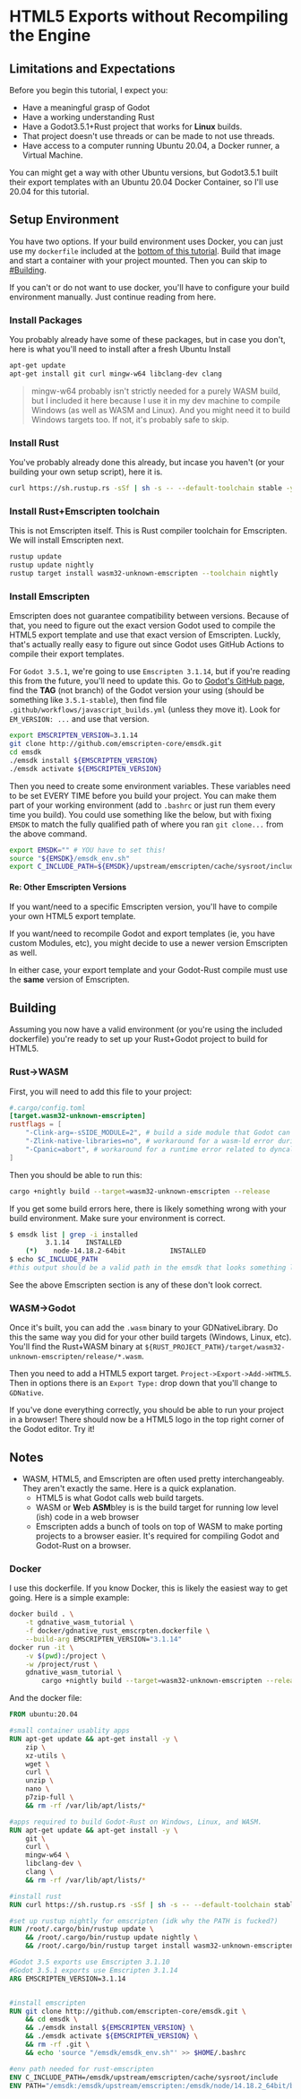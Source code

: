 # HTML5 Exports without Recompiling the Engine

## Limitations and Expectations

Before you begin this tutorial, I expect you:

- Have a meaningful grasp of Godot
- Have a working understanding Rust
- Have a Godot3.5.1+Rust project that works for **Linux** builds.
- That project doesn't use threads or can be made to not use threads.
- Have access to a computer running Ubuntu 20.04, a Docker runner, a Virtual Machine.

You can might get a way with other Ubuntu versions, but Godot3.5.1 built their export templates with an Ubuntu 20.04 Docker Container, so I'll use 20.04 for this tutorial.

## Setup Environment

You have two options. If your build environment uses Docker, you can just use my `dockerfile` included at the [bottom of this tutorial](#Docker). Build that image and start a container with your project mounted. Then you can skip to [#Building](#building).

If you can't or do not want to use docker, you'll have to configure your build environment manually. Just continue reading from here.

### Install Packages

You probably already have some of these packages, but in case you don't, here is what you'll need to install after a fresh Ubuntu Install

```bash
apt-get update
apt-get install git curl mingw-w64 libclang-dev clang
```

> mingw-w64 probably isn't strictly needed for a purely WASM build, but I included it here because I use it in my dev machine to compile Windows (as well as WASM and Linux). And you might need it to build Windows targets too. If not, it's probably safe to skip.

### Install Rust

You've probably already done this already, but incase you haven't (or your building your own setup script), here it is.

```bash
curl https://sh.rustup.rs -sSf | sh -s -- --default-toolchain stable -y
```

### Install Rust+Emscripten toolchain

This is not Emscripten itself. This is Rust compiler toolchain for Emscripten. We will install Emscripten next.

```bash
rustup update
rustup update nightly
rustup target install wasm32-unknown-emscripten --toolchain nightly
```

### Install Emscripten

Emscripten does not guarantee compatibility between versions. Because of that, you need to figure out the exact version Godot used to compile the HTML5 export template and use that exact version of Emscripten. Luckly, that's actually really easy to figure out since Godot uses GitHub Actions to compile their export templates.

For `Godot 3.5.1`, we're going to use `Emscripten 3.1.14`, but if you're reading this from the future, you'll need to update this. Go to [Godot's GitHub page](https://github.com/godotengine/godot), find the **TAG** (not branch) of the Godot version your using (should be something like `3.5.1-stable`), then find file `.github/workflows/javascript_builds.yml` (unless they move it). Look for `EM_VERSION: ...` and use that version.

```bash
export EMSCRIPTEN_VERSION=3.1.14
git clone http://github.com/emscripten-core/emsdk.git
cd emsdk
./emsdk install ${EMSCRIPTEN_VERSION}
./emsdk activate ${EMSCRIPTEN_VERSION}
```

Then you need to create some environment variables. These variables need to be set EVERY TIME before you build your project. You can make them part of your working environment (add to `.bashrc` or just run them every time you build). You could use something like the below, but with fixing `EMSDK` to match the fully qualified path of where you ran `git clone...` from the above command.

```bash
export EMSDK="" # YOU have to set this!
source "${EMSDK}/emsdk_env.sh"
export C_INCLUDE_PATH=${EMSDK}/upstream/emscripten/cache/sysroot/include
```

#### Re: Other Emscripten Versions

If you want/need to a specific Emscripten version, you'll have to compile your own HTML5 export template.

If you want/need to recompile Godot and export templates (ie, you have custom Modules, etc), you might decide to use a newer version Emscripten as well.

In either case, your export template and your Godot-Rust compile must use the **same** version of Emscripten.

## Building

Assuming you now have a valid environment (or you're using the included dockerfile) you're ready to set up your Rust+Godot project to build for HTML5.


### Rust->WASM

First, you will need to add this file to your project:

```toml
#.cargo/config.toml
[target.wasm32-unknown-emscripten]
rustflags = [
    "-Clink-arg=-sSIDE_MODULE=2", # build a side module that Godot can load
    "-Zlink-native-libraries=no", # workaround for a wasm-ld error during linking
    "-Cpanic=abort", # workaround for a runtime error related to dyncalls
]
```

Then you should be able to run this:

```bash
cargo +nightly build --target=wasm32-unknown-emscripten --release
```

If you get some build errors here, there is likely something wrong with your build environment. Make sure your environment is correct. 


```bash
$ emsdk list | grep -i installed
         3.1.14    INSTALLED
    (*)    node-14.18.2-64bit           INSTALLED
$ echo $C_INCLUDE_PATH
#this output should be a valid path in the emsdk that looks something like `.../upstream/emscripten/cache/sysroot/include`
```

See the above Emscripten section is any of these don't look correct.

### WASM->Godot

Once it's built, you can add the `.wasm` binary to your GDNativeLibrary. Do this the same way you did for your other build targets (Windows, Linux, etc). You'll find the Rust+WASM binary at `${RUST_PROJECT_PATH}/target/wasm32-unknown-emscripten/release/*.wasm`.

Then you need to add a HTML5 export target. `Project->Export->Add->HTML5`. Then in options there is an `Export Type:` drop down that you'll change to `GDNative`.


If you've done everything correctly, you should be able to run your project in a browser! There should now be a HTML5 logo in the top right corner of the Godot editor. Try it!

## Notes

- WASM, HTML5, and Emscripten are often used pretty interchangeably. They aren't exactly the same. Here is a quick explanation.
    - HTML5 is what Godot calls web build targets.
    - WASM or **W**eb **ASM**bley is is the build target for running low level (ish) code in a web browser
    - Emscripten adds a bunch of tools on top of WASM to make porting projects to a browser easier. It's required for compiling Godot and Godot-Rust on a browser.


### Docker

I use this dockerfile. If you know Docker, this is likely the easiest way to get going. Here is a simple example:

```bash
docker build . \
    -t gdnative_wasm_tutorial \
    -f docker/gdnative_rust_emscrpten.dockerfile \
    --build-arg EMSCRIPTEN_VERSION="3.1.14"
docker run -it \
    -v $(pwd):/project \
    -w /project/rust \
    gdnative_wasm_tutorial \
        cargo +nightly build --target=wasm32-unknown-emscripten --release
```

And the docker file:

```dockerfile
FROM ubuntu:20.04

#small container usablity apps
RUN apt-get update && apt-get install -y \
    zip \
    xz-utils \
    wget \
    curl \
    unzip \
    nano \
    p7zip-full \
    && rm -rf /var/lib/apt/lists/*

#apps required to build Godot-Rust on Windows, Linux, and WASM.
RUN apt-get update && apt-get install -y \
    git \
    curl \
    mingw-w64 \
    libclang-dev \
    clang \
    && rm -rf /var/lib/apt/lists/*

#install rust
RUN curl https://sh.rustup.rs -sSf | sh -s -- --default-toolchain stable -y

#set up rustup nightly for emscripten (idk why the PATH is fucked?)
RUN /root/.cargo/bin/rustup update \
    && /root/.cargo/bin/rustup update nightly \
    && /root/.cargo/bin/rustup target install wasm32-unknown-emscripten --toolchain nightly

#Godot 3.5 exports use Emscripten 3.1.10
#Godot 3.5.1 exports use Emscripten 3.1.14
ARG EMSCRIPTEN_VERSION=3.1.14


#install emscripten
RUN git clone http://github.com/emscripten-core/emsdk.git \
    && cd emsdk \
    && ./emsdk install ${EMSCRIPTEN_VERSION} \
    && ./emsdk activate ${EMSCRIPTEN_VERSION} \
    && rm -rf .git \
    && echo 'source "/emsdk/emsdk_env.sh"' >> $HOME/.bashrc

#env path needed for rust-emscripten
ENV C_INCLUDE_PATH=/emsdk/upstream/emscripten/cache/sysroot/include
ENV PATH="/emsdk:/emsdk/upstream/emscripten:/emsdk/node/14.18.2_64bit/bin:/root/.cargo/bin:${PATH}"
```
